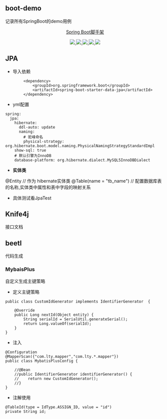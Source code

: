 ## boot-demo

记录所有SpringBoot的demo用例

<p align=center>
    <a href="http://gitee.com/liang-tian-yu">Spring Boot脚手架</a>
</p>
<p align="center">
<a target="_blank" href="http://gitee.com/liang-tian-yu">
    <img src="https://img.shields.io/badge/JDK-1.8+-green" ></img>
    <img src="https://img.shields.io/badge/springboot-2.7.0-green" ></img>
    <img src="https://img.shields.io/badge/mysql-8.0-blue" ></img>
    <img src="https://img.shields.io/badge/MybatisPlus-3.5.1-green" ></img>
    <img src="https://img.shields.io/badge/Knife4j -3.0.3-brightgreen" ></img>
</a></p>






## JPA

- 导入依赖

```
        <dependency>
            <groupId>org.springframework.boot</groupId>
            <artifactId>spring-boot-starter-data-jpa</artifactId>
        </dependency>
```



- yml配置

```
spring:
  jpa:
    hibernate:
      ddl-auto: update
      naming:
        # 驼峰命名
        physical-strategy: org.hibernate.boot.model.naming.PhysicalNamingStrategyStandardImpl
    show-sql: true
    # 默认引擎为InnoDB
    database-platform: org.hibernate.dialect.MySQL5InnoDBDialect
```



- **实体类**

 @Entity // 作为 hibernate实体类
 @Table(name = "tb_name") // 配置数据库表的名称,实体类中属性和表中字段的映射关系



- 具体测试看JpaTest





## Knife4j

接口文档



## beetl

代码生成



### MybaisPlus

自定义生成主键策略

- 定义主键策略

```
public class CustomIdGenerator implements IdentifierGenerator  {

    @Override
    public Long nextId(Object entity) {
        String serialId = SerialUtil.generateSerial();
        return Long.valueOf(serialId);
    }
}
```



- 注入

```
@Configuration
@MapperScan({"com.lty.mapper","com.lty.*.mapper"})
public class MybatisPlusConfig {

    //@Bean
    //public IdentifierGenerator identifierGenerator() {
    //    return new CustomIdGenerator();
    //}
}

```



- 注解使用

```
@TableId(type = IdType.ASSIGN_ID, value = "id")
private String id;
```

